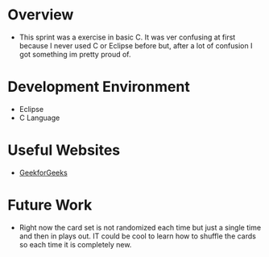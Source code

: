 # Overview

* This sprint was a exercise in basic C. It was ver confusing at first because I never used C or Eclipse before but, after a lot of confusion I got something im pretty proud of.

# Development Environment

* Eclipse
* C Language

# Useful Websites
* [GeekforGeeks](https://www.geeksforgeeks.org/c-programming-language/)

# Future Work

* Right now the card set is not randomized each time but just a single time and then in plays out. IT could be cool to learn how to shuffle the cards so each time it is completely new.
